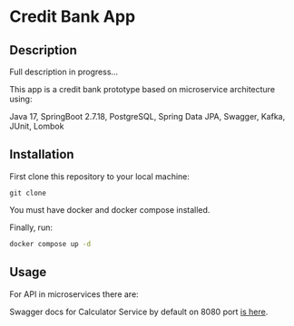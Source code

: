 # Credit Bank App

## Description
Full description in progress...

This app is a credit bank prototype based on microservice architecture using:

<p>

Java 17, SpringBoot 2.7.18, PostgreSQL, Spring Data JPA, Swagger, Kafka, JUnit, Lombok

## Installation
First clone this repository to your local machine:
```
git clone
```

You must have docker and docker compose installed.

Finally, run:
```bash
docker compose up -d
```

## Usage
For API in microservices there are:

<p>

Swagger docs for Calculator Service by default on 8080 port [is here](http://localhost:8080/swagger-ui/index.html#/).
